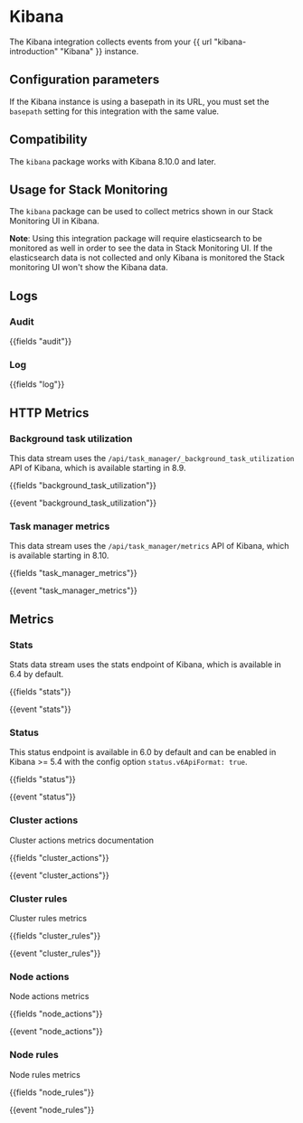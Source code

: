 # Kibana

The Kibana integration collects events from your {{ url "kibana-introduction" "Kibana" }} instance.

## Configuration parameters

If the Kibana instance is using a basepath in its URL, you must set the `basepath` setting for this integration with the same value.

## Compatibility

The `kibana` package works with Kibana 8.10.0 and later.

## Usage for Stack Monitoring

The `kibana` package can be used to collect metrics shown in our Stack Monitoring
UI in Kibana.

**Note**: Using this integration package will require elasticsearch to be monitored as well in order to see the data in Stack Monitoring UI. If the elasticsearch data is not collected and only Kibana is monitored the Stack monitoring UI won't show the Kibana data.

## Logs

### Audit

{{fields "audit"}}

### Log

{{fields "log"}}

## HTTP Metrics

### Background task utilization

This data stream uses the `/api/task_manager/_background_task_utilization` API of Kibana, which is available starting in 8.9.

{{fields "background_task_utilization"}}

{{event "background_task_utilization"}}

### Task manager metrics

This data stream uses the `/api/task_manager/metrics` API of Kibana, which is available starting in 8.10.

{{fields "task_manager_metrics"}}

{{event "task_manager_metrics"}}

## Metrics

### Stats

Stats data stream uses the stats endpoint of Kibana, which is available in 6.4 by default.

{{fields "stats"}}

{{event "stats"}}

### Status

This status endpoint is available in 6.0 by default and can be enabled in Kibana >= 5.4 with the config option `status.v6ApiFormat: true`.

{{fields "status"}}

{{event "status"}}

### Cluster actions

Cluster actions metrics documentation

{{fields "cluster_actions"}}

{{event "cluster_actions"}}

### Cluster rules

Cluster rules metrics

{{fields "cluster_rules"}}

{{event "cluster_rules"}}

### Node actions

Node actions metrics

{{fields "node_actions"}}

{{event "node_actions"}}

### Node rules

Node rules metrics

{{fields "node_rules"}}

{{event "node_rules"}}
